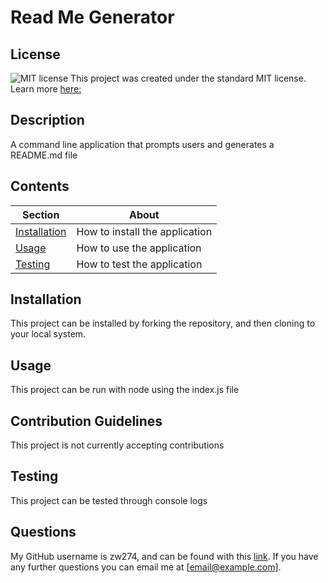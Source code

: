 # Read Me Generator
  ## License 
![MIT license](https://img.shields.io/badge/License-MIT-yellow.svg)
This project was created under the standard MIT license. 
 Learn more [here:](https://opensource.org/licenses/MIT)

  ## Description
  A command line application that prompts users and generates a README.md file

  ## Contents
  Section | About
  --------|-------
  [Installation](#installation) | How to install the application
  [Usage](#usage) | How to use the application
  [Testing](#testing) | How to test the application

      
  ## Installation
  This project can be installed by forking the repository, and then cloning to your local system.

  ## Usage
  This project can be run with node using the index.js file

  ## Contribution Guidelines
  This project is not currently accepting contributions

  ## Testing
  This project can be tested through console logs

  ## Questions
  My GitHub username is zw274, and can be found with this [link](github.com/zs274).
  If you have any further questions you can email me at [email@example.com].

